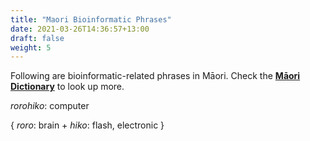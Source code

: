```yaml
---
title: "Maori Bioinformatic Phrases"
date: 2021-03-26T14:36:57+13:00
draft: false
weight: 5
---
```


Following are bioinformatic-related phrases in Ma<span>&#772;</span>ori. Check the [**Ma<span>&#772;</span>ori Dictionary**](https://maoridictionary.co.nz/) to look up more.


*rorohiko*: computer

{ *roro*: brain + *hiko*: flash, electronic }

